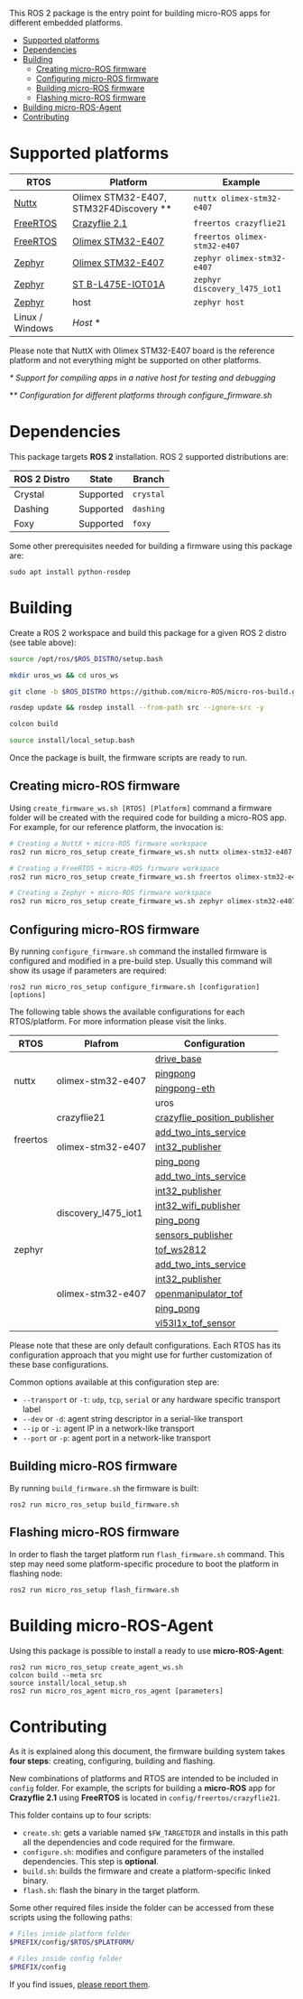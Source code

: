 
This ROS 2 package is the entry point for building micro-ROS apps for different embedded platforms.

- [Supported platforms](#supported-platforms)
- [Dependencies](#dependencies)
- [Building](#building)
  - [Creating micro-ROS firmware](#creating-micro-ros-firmware)
  - [Configuring micro-ROS firmware](#configuring-micro-ros-firmware)
  - [Building micro-ROS firmware](#building-micro-ros-firmware)
  - [Flashing micro-ROS firmware](#flashing-micro-ros-firmware)
- [Building micro-ROS-Agent](#building-micro-ros-agent)
- [Contributing](#contributing)

# Supported platforms

| RTOS | Platform | Example |
|-|-|-|
| [Nuttx](https://nuttx.org/) | Olimex STM32-E407, STM32F4Discovery ** | `nuttx olimex-stm32-e407` | 
| [FreeRTOS](https://www.freertos.org/) | [Crazyflie 2.1](https://www.bitcraze.io/crazyflie-2-1/) | `freertos crazyflie21` | 
| [FreeRTOS](https://www.freertos.org/) | [Olimex STM32-E407](https://www.olimex.com/Products/ARM/ST/STM32-E407/open-source-hardware) | `freertos olimex-stm32-e407` | 
| [Zephyr](https://www.zephyrproject.org/) | [Olimex STM32-E407](https://www.olimex.com/Products/ARM/ST/STM32-E407/open-source-hardware) | `zephyr olimex-stm32-e407` | 
| [Zephyr](https://www.zephyrproject.org/) | [ST B-L475E-IOT01A](https://docs.zephyrproject.org/latest/boards/arm/disco_l475_iot1/doc/index.html) | `zephyr discovery_l475_iot1` | 
| [Zephyr](https://www.zephyrproject.org/) | host | `zephyr host` | 
| Linux / Windows | *Host* * |

Please note that NuttX with Olimex STM32-E407 board is the reference platform and not everything might be supported on other platforms.

*\* Support for compiling apps in a native host for testing and debugging*

**\* Configuration for different platforms through configure_firmware.sh*

# Dependencies

This package targets **ROS 2** installation. ROS 2 supported distributions are:

| ROS 2 Distro | State | Branch |
|-|-|-|
| Crystal | Supported | `crystal` |
| Dashing | Supported | `dashing` |
| Foxy    | Supported | `foxy`    |

Some other prerequisites needed for building a firmware using this package are:

```
sudo apt install python-rosdep
```

# Building 

Create a ROS 2 workspace and build this package for a given ROS 2 distro (see table above):

```bash
source /opt/ros/$ROS_DISTRO/setup.bash

mkdir uros_ws && cd uros_ws

git clone -b $ROS_DISTRO https://github.com/micro-ROS/micro-ros-build.git src/micro-ros-build

rosdep update && rosdep install --from-path src --ignore-src -y

colcon build

source install/local_setup.bash
```

Once the package is built, the firmware scripts are ready to run.


## Creating micro-ROS firmware

Using `create_firmware_ws.sh [RTOS] [Platform]` command a firmware folder will be created with the required code for building a micro-ROS app. For example, for our reference platform, the invocation is:

```bash
# Creating a NuttX + micro-ROS firmware workspace
ros2 run micro_ros_setup create_firmware_ws.sh nuttx olimex-stm32-e407

# Creating a FreeRTOS + micro-ROS firmware workspace
ros2 run micro_ros_setup create_firmware_ws.sh freertos olimex-stm32-e407

# Creating a Zephyr + micro-ROS firmware workspace
ros2 run micro_ros_setup create_firmware_ws.sh zephyr olimex-stm32-e407
```

## Configuring micro-ROS firmware

By running `configure_firmware.sh` command the installed firmware is configured and modified in a pre-build step. Usually this command will show its usage if parameters are required:

```
ros2 run micro_ros_setup configure_firmware.sh [configuration] [options]
```

The following table shows the available configurations for each RTOS/platform.
For more information please visit the links.

<table>
    <thead>
        <tr>
            <th>RTOS</th>
            <th>Plafrom</th>
            <th>Configuration</th>
        </tr>
    </thead>
    <tbody>
        <tr>
            <td rowspan=4>nuttx</td>
            <td rowspan=4>olimex-stm32-e407</td>
            <td><a href="https://github.com/micro-ROS/micro-ROS_kobuki_demo">drive_base</a></td>
        </tr>
        <tr>
            <td><a href="https://github.com/micro-ROS/micro-ROS-rtt">pingpong</a></td>
        </tr>
        <tr>
            <td><a href="https://github.com/micro-ROS/micro-ROS-rtt">pingpong-eth</a></td>
        </tr>
        <tr>
            <td>uros</td>
        </tr>
        <tr>
            <td rowspan=4>freertos</td>
            <td rowspan=1>crazyflie21</td>
            <td><a href="https://github.com/micro-ROS/freertos_apps/blob/foxy/apps/crazyflie_position_publisher/app.c">crazyflie_position_publisher</a></td>
        </tr>
        <tr>
            <td rowspan=3>olimex-stm32-e407</td>
            <td><a href="https://github.com/micro-ROS/freertos_apps/blob/foxy/apps/add_two_ints_service/app.c">add_two_ints_service</a></td>
        </tr>
        <tr>
            <td><a href="https://github.com/micro-ROS/freertos_apps/blob/foxy/apps/int32_publisher/app.c">int32_publisher</a></td>
        </tr>
        <tr>
            <td><a href="https://github.com/micro-ROS/freertos_apps/blob/foxy/apps/ping_pong/app.c">ping_pong</a></td>
        </tr>
        <tr>
            <td rowspan=11>zephyr</td>
            <td rowspan=6>discovery_l475_iot1</td>
            <td><a href="https://github.com/micro-ROS/zephyr_apps/blob/foxy/apps/add_two_ints_service/src/main.c">add_two_ints_service</a></td>
        </tr>
        <tr>
            <td><a href="https://github.com/micro-ROS/zephyr_apps/blob/foxy/apps/int32_publisher/src/main.c">int32_publisher</a></td>
        </tr>
        <tr>
            <td><a href="https://github.com/micro-ROS/zephyr_apps/blob/foxy/apps/int32_wifi_publisher/src/main.c">int32_wifi_publisher</a></td>
        </tr>
        <tr>
            <td><a href="https://github.com/micro-ROS/zephyr_apps/blob/foxy/apps/ping_pong/src/main.c">ping_pong</a></td>
        </tr>
        <tr>
            <td><a href="https://github.com/micro-ROS/zephyr_apps/blob/foxy/apps/sensors_publisher/src/main.c">sensors_publisher</a></td>
        </tr>
        <tr>
            <td><a href="https://github.com/micro-ROS/zephyr_apps/blob/foxy/apps/tof_ws2812/src/main.c">tof_ws2812</a></td>
        </tr>
        <tr>
            <td rowspan=5>olimex-stm32-e407</td>
            <td><a href="https://github.com/micro-ROS/zephyr_apps/blob/foxy/apps/add_two_ints_service/src/main.c">add_two_ints_service</a></td>
        </tr>
        <tr>
            <td><a href="https://github.com/micro-ROS/zephyr_apps/blob/foxy/apps/int32_publisher/src/main.c">int32_publisher</a></td>
        </tr>
        <tr>
            <td><a href="https://github.com/micro-ROS/zephyr_apps/blob/foxy/apps/openmanipulator_tof/src/main.c">openmanipulator_tof</a></td>
        </tr>
        <tr>
            <td><a href="https://github.com/micro-ROS/zephyr_apps/blob/foxy/apps/ping_pong/src/main.c">ping_pong</a></td>
        </tr>
        <tr>
            <td><a href="https://github.com/micro-ROS/zephyr_apps/blob/foxy/apps/vl53l1x_tof_sensor/src/main.c">vl53l1x_tof_sensor</a></td>
        </tr>
    </tbody>
</table>

Please note that these are only default configurations. Each RTOS has its configuration approach that you might use for further customization of these base configurations.

Common options available at this configuration step are:
  - `--transport` or `-t`: `udp`, `tcp`, `serial` or any hardware specific transport label
  - `--dev` or `-d`: agent string descriptor in a serial-like transport
  - `--ip` or `-i`: agent IP in a network-like transport
  - `--port` or `-p`: agent port in a network-like transport

## Building micro-ROS firmware

By running `build_firmware.sh` the firmware is built:

```
ros2 run micro_ros_setup build_firmware.sh
```

## Flashing micro-ROS firmware

In order to flash the target platform run `flash_firmware.sh` command.
This step may need some platform-specific procedure to boot the platform in flashing node:

```
ros2 run micro_ros_setup flash_firmware.sh
```

# Building micro-ROS-Agent

Using this package is possible to install a ready to use **micro-ROS-Agent**:

```
ros2 run micro_ros_setup create_agent_ws.sh
colcon build --meta src
source install/local_setup.sh
ros2 run micro_ros_agent micro_ros_agent [parameters]
```

# Contributing

As it is explained along this document, the firmware building system takes **four steps**: creating, configuring, building and flashing.

New combinations of platforms and RTOS are intended to be included in `config` folder. For example, the scripts for building a **micro-ROS** app for **Crazyflie 2.1** using **FreeRTOS** is located in `config/freertos/crazyflie21`.

This folder contains up to four scripts:
- `create.sh`: gets a variable named `$FW_TARGETDIR` and installs in this path all the dependencies and code required for the firmware.
- `configure.sh`: modifies and configure parameters of the installed dependencies. This step is **optional**.
- `build.sh`: builds the firmware and create a platform-specific linked binary.
- `flash.sh`: flash the binary in the target platform.
  
Some other required files inside the folder can be accessed from these scripts using the following paths:

```bash
# Files inside platform folder
$PREFIX/config/$RTOS/$PLATFORM/

# Files inside config folder
$PREFIX/config
```



If you find issues, [please report them](https://github.com/micro-ROS/micro-ros-build/issues). 
